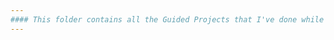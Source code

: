 ```yaml
---
#### This folder contains all the Guided Projects that I've done while learning on Dataquest.com!
---
```


